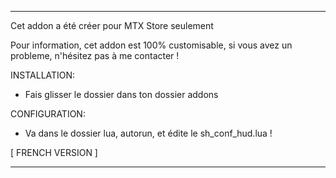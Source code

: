 -------------------------------------------

Cet addon a été créer pour MTX Store seulement


Pour information, cet addon est 100% customisable, si vous avez un probleme, n'hésitez pas à me contacter !

INSTALLATION:

+ Fais glisser le dossier dans ton dossier addons

CONFIGURATION:

+ Va dans le dossier lua, autorun, et édite le sh_conf_hud.lua !

[ FRENCH VERSION ]

----------------------------------------